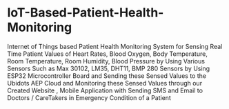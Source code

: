 # IoT-Based-Patient-Health-Monitoring

Internet of Things based Patient Health Monitoring System for Sensing Real Time Patient Values of Heart Rates, Blood Oxygen, Body Temperature, Room Temperature, Room Humidity, Blood Pressure by Using Various Sensors Such as Max 30102, LM35, DHT11, BMP 280 Sensors by Using ESP32 Microcontroller Board and Sending these Sensed Values to the Ubidots AEP Cloud and Monitoring these Sensed Values through our Created Website , Mobile Application with Sending SMS and Email to Doctors / CareTakers in Emergency Condition of a Patient 
